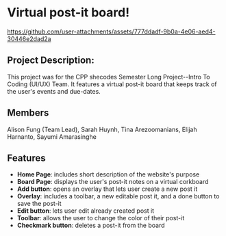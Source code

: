 # Virtual post-it board!


https://github.com/user-attachments/assets/777ddadf-9b0a-4e06-aed4-30446e2dad2a

## Project Description:
This project was for the CPP shecodes Semester Long Project--Intro To Coding (UI/UX) Team. 
It features a virtual post-it board that keeps track of the user's events and due-dates. 

## Members
Alison Fung (Team Lead), Sarah Huynh, Tina Arezoomanians, Elijah Harnanto, Sayumi Amarasinghe

## Features
- **Home Page**: includes short description of the website's purpose
- **Board Page**: displays the user's post-it notes on a virtual corkboard
- **Add button**: opens an overlay that lets user create a new post it
- **Overlay**:  includes a toolbar, a new editable post it, and a done button to save the post-it
- **Edit button**:  lets user edit already created post it 
- **Toolbar**:  allows the user to change the color of their post-it 
- **Checkmark button**:  deletes a post-it from the board 









